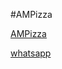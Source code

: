 #AMPizza


<a href="https://ambymbayi.github.io/AMPizza/">AMPizza</a>

<a href="https://wa.me/25471402525">whatsapp</a>
